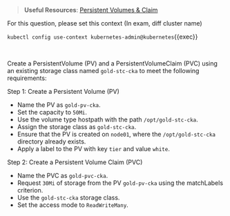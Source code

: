 
> <strong>Useful Resources</strong>: [Persistent Volumes & Claim](https://kubernetes.io/docs/concepts/storage/persistent-volumes/)

For this question, please set this context (In exam, diff cluster name)

`kubectl config use-context kubernetes-admin@kubernetes`{{exec}}

<br>

Create a PersistentVolume (PV) and a PersistentVolumeClaim (PVC) using an existing storage class named `gold-stc-cka` to meet the following requirements:

Step 1: Create a Persistent Volume (PV)
* Name the PV as `gold-pv-cka`.
* Set the capacity to `50Mi`.
* Use the volume type hostpath with the path `/opt/gold-stc-cka`.
* Assign the storage class as `gold-stc-cka`.
* Ensure that the PV is created on `node01`, where the `/opt/gold-stc-cka` directory already exists.
* Apply a label to the PV with key `tier` and value `white`.

Step 2: Create a Persistent Volume Claim (PVC)
* Name the PVC as `gold-pvc-cka`.
* Request `30Mi` of storage from the PV `gold-pv-cka` using the matchLabels criterion.
* Use the `gold-stc-cka` storage class.
* Set the access mode to `ReadWriteMany`.